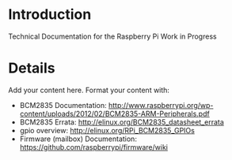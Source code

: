 # Introduction #

Technical Documentation for the Raspberry Pi
Work in Progress

# Details #

Add your content here.  Format your content with:
  * BCM2835 Documentation: http://www.raspberrypi.org/wp-content/uploads/2012/02/BCM2835-ARM-Peripherals.pdf
  * BCM2835 Errata: http://elinux.org/BCM2835_datasheet_errata
  * gpio overview: http://elinux.org/RPi_BCM2835_GPIOs
  * Firmware (mailbox) Documentation: https://github.com/raspberrypi/firmware/wiki
